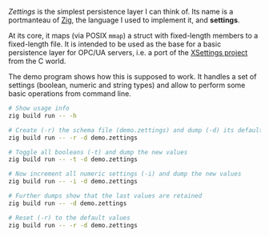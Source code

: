 *Zettings* is the simplest persistence layer I can think of. Its name is
a portmanteau of [Zig](https://github.com/ziglang/zig), the language I
used to implement it, and **settings**.

At its core, it maps (via POSIX `mmap`) a struct with fixed-length
members to a fixed-length file. It is intended to be used as the base
for a basic persistence layer for OPC/UA servers, i.e. a port of the
[XSettings project](https://github.com/ntd/xsettings) from the C world.

The demo program shows how this is supposed to work. It handles a set of
settings (boolean, numeric and string types) and allow to perform some
basic operations from command line.

```sh
# Show usage info
zig build run -- -h

# Create (-r) the schema file (demo.zettings) and dump (-d) its default values
zig build run -- -r -d demo.zettings

# Toggle all booleans (-t) and dump the new values
zig build run -- -t -d demo.zettings

# Now increment all numeric settings (-i) and dump the new values
zig build run -- -i -d demo.zettings

# Further dumps show that the last values are retained
zig build run -- -d demo.zettings

# Reset (-r) to the default values
zig build run -- -r -d demo.zettings
```
